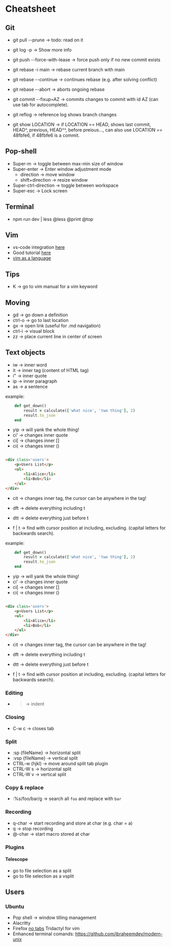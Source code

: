 # Cheatsheet

## Git

- git pull --prune -> todo: read on it
- git log -p -> Show more info
- git push --force-with-lease -> force push only if no new commit exists

- git rebase -i main    -> rebase current branch with main
- git rebase --continue -> continues rebase (e.g. after solving conflict)
- git rebase --abort    -> aborts ongoing rebase
- git commit --fixup=AZ -> commits changes to commit with id AZ
(can use tab for autocomplete).
- git reflog            -> reference log shows branch changes

- git show LOCATION -> if LOCATION == HEAD, shows last commit, 
  HEAD^, previous, HEAD^^, before preious..., can also use 
  LOCATION == 48fbfe6, if 48fbfe6 is a commit.

## Pop-shell

- Super-m -> toggle between max-min size of window
- Super-enter -> Enter window adjustment mode
  - direction -> move window
  - shift+direction -> resize window
- Super-ctrl-direction -> toggle between workspace
- Super-esc -> Lock screen

## Terminal

- npm run dev | less @less @print @top

## Vim

- vs-code integration [here](https://www.barbarianmeetscoding.com/blog/boost-your-coding-fu-with-vscode-and-vim)
- Good tutorial [here](https://www.youtube.com/watch?v=wlR5gYd6um0)
- [vim as a language](https://benmccormick.org/2014/07/02/learning-vim-in-2014-vim-as-language)

## Tips

- K          -> go to vim manual for a vim keyword

## Moving

- gd         -> go down a definition
- ctrl-o     -> go to last location
- gx         -> open link (useful for .md navigation)
- ctrl-i     -> visual block
- zz         -> place current line in center of screen

## Text objects

- iw -> inner word
- it -> inner tag (content of HTML tag)
- i" -> inner quote
- ip -> inner paragraph
- as -> a sentence

example:

```ruby
    def get_down() 
        result = calculate(['what nice', 'two thing'], 2)
        result.to_json
    end
```

- yip -> will yank the whole thing!
- ci' -> changes inner quote
- ci[ -> changes inner []
- ci( -> changes inner ()

```html

<div class='users'>
    <p>Users List</p>
    <ul>
        <li>Alice</li>
        <li>Bob</li>
    </ul>
</div>
```

- cit -> changes inner tag, the cursor can be anywhere in the tag!
- dft -> delete everything including t
- dtt -> delete everything just before t

- f | t -> find with cursor position at including, excluding. (capital letters for backwards search).

example:

```ruby
    def get_down() 
        result = calculate(['what nice', 'two thing'], 2)
        result.to_json
    end
```

- yip -> will yank the whole thing!
- ci' -> changes inner quote
- ci[ -> changes inner []
- ci( -> changes inner ()

```html

<div class='users'>
    <p>Users List</p>
    <ul>
        <li>Alice</li>
        <li>Bob</li>
    </ul>
</div>
```

- cit -> changes inner tag, the cursor can be anywhere in the tag!
- dft -> delete everything including t
- dtt -> delete everything just before t

- f | t -> find with cursor position at including, excluding. (capital letters for backwards search).

### Editing

- > -> indent

### Closing

- C-w c -> closes tab

### Split

- :sp {fileName}  -> horizontal split
- :vsp {fileName} -> vertical split
- CTRL-w (hjkl)   -> move around split tab plugin
- CTRL-W s        -> horizontal split
- CTRL-W v        -> vertical split

### Copy & replace

- :%s/foo/bar/g -> search all `foo` and replace with `bar`

### Recording

- q-char -> start recording and store at char (e.g. char = a)
- q      -> stop recording
- @-char -> start macro stored at char

### Plugins

#### Telescope

- <C-x> go to file selection as a split
- <C-v> go to file selection as a vsplit

## Users

### Ubuntu

- Pop shell -> window tilling management
- Alacritty
- Firefox
    [no tabs](https://superuser.com/questions/1424478/can-i-hide-native-tabs-at-the-top-of-firefox)
    Tridactyl for vim
- Enhanced terminal comands:  https://github.com/ibraheemdev/modern-unix

